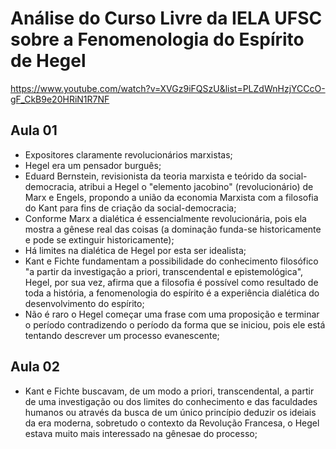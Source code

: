 # Análise do Curso Livre da IELA UFSC sobre a Fenomenologia do Espírito de Hegel

https://www.youtube.com/watch?v=XVGz9iFQSzU&list=PLZdWnHzjYCCcO-gF_CkB9e20HRiN1R7NF

## Aula 01

- Expositores claramente revolucionários marxistas;
- Hegel era um pensador burguês;
- Eduard Bernstein, revisionista da teoria marxista e teórido da social-democracia, atribui a Hegel o "elemento jacobino" (revolucionário) de Marx e Engels, propondo a união da economia Marxista com a filosofia do Kant para fins de criação da social-democracia;
- Conforme Marx a dialética é essencialmente revolucionária, pois ela mostra a gênese real das coisas (a dominação funda-se historicamente e pode se extinguir historicamente);
- Há limites na dialética de Hegel por esta ser idealista;
- Kant e Fichte fundamentam a possibilidade do conhecimento filosófico "a partir da investigação a priori, transcendental e epistemológica", Hegel, por sua vez, afirma que a filosofia é possível como resultado de toda a história, a fenomenologia do espírito é a experiência dialética do desenvolvimento do espírito;
- Não é raro o Hegel começar uma frase com uma proposição e terminar o período contradizendo o período da forma que se iniciou, pois ele está tentando descrever um processo evanescente;

## Aula 02

- Kant e Fichte buscavam, de um modo a priori, transcendental, a partir de uma investigação ou dos limites do conhecimento e das faculdades humanos ou através da busca de um único princípio deduzir os ideiais da era moderna, sobretudo o contexto da Revolução Francesa, o Hegel estava muito mais interessado na gênesae do processo;